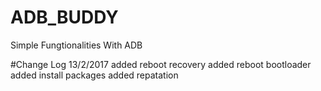 # ADB_BUDDY
Simple Fungtionalities With ADB

#Change Log
13/2/2017
added reboot recovery
added reboot bootloader
added install packages
added repatation 
